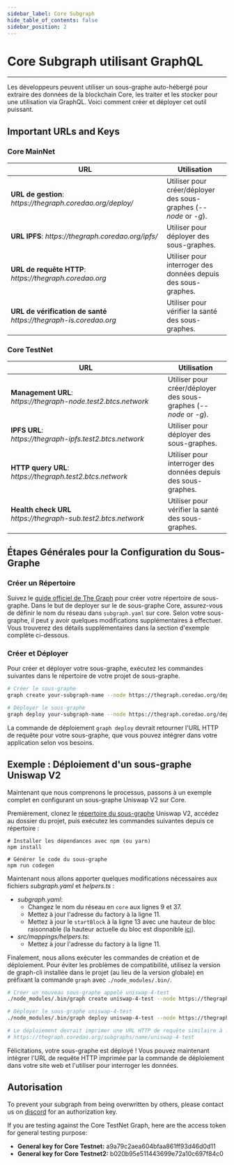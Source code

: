 ```yaml
---
sidebar_label: Core Subgraph
hide_table_of_contents: false
sidebar_position: 2
---
```


# Core Subgraph utilisant GraphQL

---

Les développeurs peuvent utiliser un sous-graphe auto-hébergé pour extraire des données de la blockchain Core, les traiter et les stocker pour une utilisation via GraphQL. Voici comment créer et déployer cet outil puissant.

## Important URLs and Keys

### Core MainNet

<table><thead><tr><th width="342">URL</th><th>Utilisation</th></tr></thead><tbody><tr><td><strong>URL de gestion</strong>: <em>https://thegraph.coredao.org/deploy/</em></td><td>Utiliser pour créer/déployer des sous-graphes (<em>--node</em> or <em>-g</em>).</td></tr><tr><td><strong>URL IPFS</strong>: <em>https://thegraph.coredao.org/ipfs/</em></td><td>Utiliser pour déployer des sous-graphes.</td></tr><tr><td><strong>URL de requête HTTP</strong>: <em>https://thegraph.coredao.org</em></td><td>Utiliser pour interroger des données depuis des sous-graphes.</td></tr><tr><td><strong>URL de vérification de santé</strong><br/><em>https://thegraph-is.coredao.org</em> </td><td>Utiliser pour vérifier la santé des sous-graphes.</td></tr></tbody></table>

### Core TestNet

<table><thead><tr><th width="345">URL</th><th>Utilisation</th></tr></thead><tbody><tr><td><strong>Management URL</strong>: <br/><em>https://thegraph-node.test2.btcs.network</em></td><td>Utiliser pour créer/déployer des sous-graphes (<em>--node</em> or <em>-g</em>).</td></tr><tr><td><strong>IPFS URL</strong>: <br/><em>https://thegraph-ipfs.test2.btcs.network</em></td><td>Utiliser pour déployer des sous-graphes.</td></tr><tr><td><strong>HTTP query URL</strong>: <br/><em>https://thegraph.test2.btcs.network</em></td><td>Utiliser pour interroger des données depuis des sous-graphes.</td></tr><tr><td><strong>Health check URL</strong><br/><em>https://thegraph-sub.test2.btcs.network</em></td><td>Utiliser pour vérifier la santé des sous-graphes.</td></tr></tbody></table>

## Étapes Générales pour la Configuration du Sous-Graphe

### Créer un Répertoire

Suivez le [guide officiel de The Graph](https://thegraph.com/docs/en/developing/creating-a-subgraph/) pour créer votre répertoire de sous-graphe. Dans le but de deployer sur le de sous-graphe Core, assurez-vous de définir le nom du réseau dans `subgraph.yaml` sur core. Selon votre sous-graphe, il peut y avoir quelques modifications supplémentaires à effectuer. Vous trouverez des détails supplémentaires dans la section d'exemple complète ci-dessous.

### Créer et Déployer

Pour créer et déployer votre sous-graphe, exécutez les commandes suivantes dans le répertoire de votre projet de sous-graphe.

```bash
# Créer le sous-graphe
graph create your-subgraph-name --node https://thegraph.coredao.org/deploy/

# Déployer le sous-graphe
graph deploy your-subgraph-name --node https://thegraph.coredao.org/deploy/ --ipfs https://thegraph.coredao.org/ipfs/
```

La commande de déploiement `graph deploy` devrait retourner l'URL HTTP de requête pour votre sous-graphe, que vous pouvez intégrer dans votre application selon vos besoins.

## Exemple : Déploiement d'un sous-graphe Uniswap V2

Maintenant que nous comprenons le processus, passons à un exemple complet en configurant un sous-graphe Uniswap V2 sur Core.

Premièrement, clonez le [répertoire du sous-graphe](https://github.com/Uniswap/v2-subgraph) Uniswap V2, accédez au dossier du projet, puis exécutez les commandes suivantes depuis ce répertoire :

```
# Installer les dépendances avec npm (ou yarn)
npm install

# Générer le code du sous-graphe
npm run codegen
```

Maintenant nous allons apporter quelques modifications nécessaires aux fichiers _subgraph.yaml_ et _helpers.ts_ :

- _subgraph.yaml_:
  - Changez le nom du réseau en `core` aux lignes 9 et 37.
  - Mettez à jour l'adresse du factory à la ligne 11.
  - Mettez à jour le `startBlock` à la ligne 13 avec une hauteur de bloc raisonnable (la hauteur actuelle du bloc est disponible [ici](https://scan.coredao.org/)).
- _src/mappings/helpers.ts_:
  - Mettez à jour l'adresse du factory à la ligne 11.

Finalement, nous allons exécuter les commandes de création et de déploiement. Pour éviter les problèmes de compatibilité, utilisez la version de graph-cli installée dans le projet (au lieu de la version globale) en préfixant la commande `graph` avec `./node_modules/.bin/`.

```bash
# Créer un nouveau sous-graphe appelé uniswap-4-test
./node_modules/.bin/graph create uniswap-4-test --node https://thegraph.coredao.org/deploy/

# Déployer le sous-graphe uniswap-4-test
./node_modules/.bin/graph deploy uniswap-4-test --node https://thegraph.coredao.org/deploy/ --ipfs https://thegraph.coredao.org/ipfs/

# Le déploiement devrait imprimer une URL HTTP de requête similaire à :
# https://thegraph.coredao.org/subgraphs/name/uniswap-4-test
```

Félicitations, votre sous-graphe est déployé ! Vous pouvez maintenant intégrer l'URL de requête HTTP imprimée par la commande de déploiement dans votre site web et l'utiliser pour interroger les données.

## Autorisation

To prevent your subgraph from being overwritten by others, please contact us on [discord](https://discord.com/invite/coredaoofficial) for an authorization key.

If you are testing against the Core TestNet Graph, here are the access token for general testing purpose:

- **General key for Core Testnet:** a9a79c2aea604bfaa861ff93d46d0d11
- **General key for Core Testnet2:** b020b95e511443699e72a10c697f84c0
